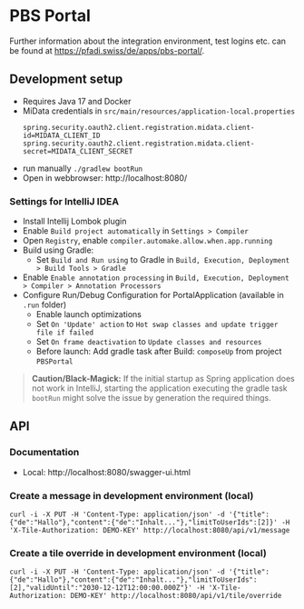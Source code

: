 # PBS Portal

Further information about the integration environment, test logins etc. can be found at https://pfadi.swiss/de/apps/pbs-portal/.

## Development setup

* Requires Java 17 and Docker
* MiData credentials in `src/main/resources/application-local.properties`
   ```properties
  spring.security.oauth2.client.registration.midata.client-id=MIDATA_CLIENT_ID
  spring.security.oauth2.client.registration.midata.client-secret=MIDATA_CLIENT_SECRET
   ```
* run manually `./gradlew bootRun`
* Open in webbrowser: http://localhost:8080/

### Settings for IntelliJ IDEA

* Install Intellij Lombok plugin
* Enable `Build project automatically` in `Settings > Compiler`
* Open `Registry`, enable `compiler.automake.allow.when.app.running`
* Build using Gradle:
  * Set `Build and Run using` to Gradle in `Build, Execution, Deployment > Build Tools > Gradle`
* Enable `Enable annotation processing` in `Build, Execution, Deployment > Compiler > Annotation Processors`
* Configure Run/Debug Configuration for PortalApplication (available in `.run` folder)
    * Enable launch optimizations
    * Set `On 'Update' action` to `Hot swap classes and update trigger file if failed`
    * Set `On frame deactivation` to `Update classes and resources`
    * Before launch: Add gradle task after Build: `composeUp` from project `PBSPortal`

> **Caution/Black-Magick:** If the initial startup as Spring application does not work in IntelliJ, starting the application executing the gradle task `bootRun` might solve the issue by generation the required things.

## API

### Documentation

* Local: http://localhost:8080/swagger-ui.html

### Create a message in development environment (local)

```
curl -i -X PUT -H 'Content-Type: application/json' -d '{"title":{"de":"Hallo"},"content":{"de":"Inhalt..."},"limitToUserIds":[2]}' -H 'X-Tile-Authorization: DEMO-KEY' http://localhost:8080/api/v1/message
```

### Create a tile override in development environment (local)

```
curl -i -X PUT -H 'Content-Type: application/json' -d '{"title":{"de":"Hallo"},"content":{"de":"Inhalt..."},"limitToUserIds":[2],"validUntil":"2030-12-12T12:00:00.000Z"}' -H 'X-Tile-Authorization: DEMO-KEY' http://localhost:8080/api/v1/tile/override
```